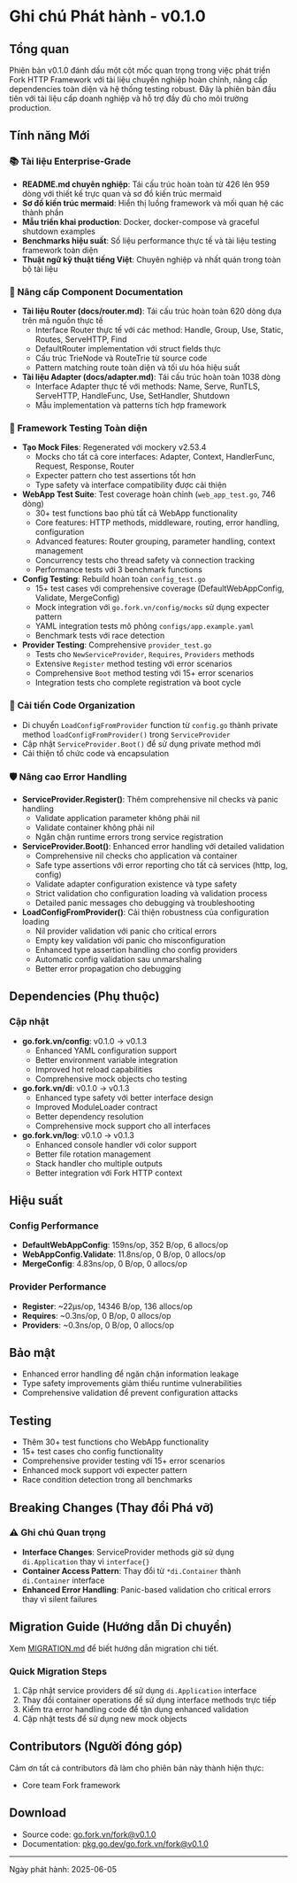 # Ghi chú Phát hành - v0.1.0

## Tổng quan
Phiên bản v0.1.0 đánh dấu một cột mốc quan trọng trong việc phát triển Fork HTTP Framework với tài liệu chuyên nghiệp hoàn chỉnh, nâng cấp dependencies toàn diện và hệ thống testing robust. Đây là phiên bản đầu tiên với tài liệu cấp doanh nghiệp và hỗ trợ đầy đủ cho môi trường production.

## Tính năng Mới
### 📚 Tài liệu Enterprise-Grade
- **README.md chuyên nghiệp**: Tái cấu trúc hoàn toàn từ 426 lên 959 dòng với thiết kế trực quan và sơ đồ kiến trúc mermaid
- **Sơ đồ kiến trúc mermaid**: Hiển thị luồng framework và mối quan hệ các thành phần
- **Mẫu triển khai production**: Docker, docker-compose và graceful shutdown examples
- **Benchmarks hiệu suất**: Số liệu performance thực tế và tài liệu testing framework toàn diện
- **Thuật ngữ kỹ thuật tiếng Việt**: Chuyên nghiệp và nhất quán trong toàn bộ tài liệu

### 🔧 Nâng cấp Component Documentation
- **Tài liệu Router (docs/router.md)**: Tái cấu trúc hoàn toàn 620 dòng dựa trên mã nguồn thực tế
  - Interface Router thực tế với các method: Handle, Group, Use, Static, Routes, ServeHTTP, Find
  - DefaultRouter implementation với struct fields thực
  - Cấu trúc TrieNode và RouteTrie từ source code
  - Pattern matching route toàn diện và tối ưu hóa hiệu suất
- **Tài liệu Adapter (docs/adapter.md)**: Tái cấu trúc hoàn toàn 1038 dòng
  - Interface Adapter thực tế với methods: Name, Serve, RunTLS, ServeHTTP, HandleFunc, Use, SetHandler, Shutdown
  - Mẫu implementation và patterns tích hợp framework

### 🧪 Framework Testing Toàn diện
- **Tạo Mock Files**: Regenerated với mockery v2.53.4
  - Mocks cho tất cả core interfaces: Adapter, Context, HandlerFunc, Request, Response, Router
  - Expecter pattern cho test assertions tốt hơn
  - Type safety và interface compatibility được cải thiện
- **WebApp Test Suite**: Test coverage hoàn chỉnh (`web_app_test.go`, 746 dòng)
  - 30+ test functions bao phủ tất cả WebApp functionality
  - Core features: HTTP methods, middleware, routing, error handling, configuration
  - Advanced features: Router grouping, parameter handling, context management
  - Concurrency tests cho thread safety và connection tracking
  - Performance tests với 3 benchmark functions
- **Config Testing**: Rebuild hoàn toàn `config_test.go`
  - 15+ test cases với comprehensive coverage (DefaultWebAppConfig, Validate, MergeConfig)
  - Mock integration với `go.fork.vn/config/mocks` sử dụng expecter pattern
  - YAML integration tests mô phỏng `configs/app.example.yaml`
  - Benchmark tests với race detection
- **Provider Testing**: Comprehensive `provider_test.go`
  - Tests cho `NewServiceProvider`, `Requires`, `Providers` methods
  - Extensive `Register` method testing với error scenarios
  - Comprehensive `Boot` method testing với 15+ error scenarios
  - Integration tests cho complete registration và boot cycle

### 🔄 Cải tiến Code Organization
- Di chuyển `LoadConfigFromProvider` function từ `config.go` thành private method `loadConfigFromProvider()` trong `ServiceProvider`
- Cập nhật `ServiceProvider.Boot()` để sử dụng private method mới
- Cải thiện tổ chức code và encapsulation

### 🛡️ Nâng cao Error Handling
- **ServiceProvider.Register()**: Thêm comprehensive nil checks và panic handling
  - Validate application parameter không phải nil
  - Validate container không phải nil
  - Ngăn chặn runtime errors trong service registration
- **ServiceProvider.Boot()**: Enhanced error handling với detailed validation
  - Comprehensive nil checks cho application và container
  - Safe type assertions với error reporting cho tất cả services (http, log, config)
  - Validate adapter configuration existence và type safety
  - Strict validation cho configuration loading và validation process
  - Detailed panic messages cho debugging và troubleshooting
- **LoadConfigFromProvider()**: Cải thiện robustness của configuration loading
  - Nil provider validation với panic cho critical errors
  - Empty key validation với panic cho misconfiguration
  - Enhanced type assertion handling cho config providers
  - Automatic config validation sau unmarshaling
  - Better error propagation cho debugging

## Dependencies (Phụ thuộc)
### Cập nhật
- **go.fork.vn/config**: v0.1.0 → v0.1.3
  - Enhanced YAML configuration support
  - Better environment variable integration
  - Improved hot reload capabilities
  - Comprehensive mock objects cho testing
- **go.fork.vn/di**: v0.1.0 → v0.1.3
  - Enhanced type safety với better interface design
  - Improved ModuleLoader contract
  - Better dependency resolution
  - Comprehensive mock support cho all interfaces
- **go.fork.vn/log**: v0.1.0 → v0.1.3
  - Enhanced console handler với color support
  - Better file rotation management
  - Stack handler cho multiple outputs
  - Better integration với Fork HTTP context

## Hiệu suất
### Config Performance
- **DefaultWebAppConfig**: 159ns/op, 352 B/op, 6 allocs/op
- **WebAppConfig.Validate**: 11.8ns/op, 0 B/op, 0 allocs/op  
- **MergeConfig**: 4.83ns/op, 0 B/op, 0 allocs/op

### Provider Performance
- **Register**: ~22μs/op, 14346 B/op, 136 allocs/op
- **Requires**: ~0.3ns/op, 0 B/op, 0 allocs/op
- **Providers**: ~0.3ns/op, 0 B/op, 0 allocs/op

## Bảo mật
- Enhanced error handling để ngăn chặn information leakage
- Type safety improvements giảm thiểu runtime vulnerabilities
- Comprehensive validation để prevent configuration attacks

## Testing
- Thêm 30+ test functions cho WebApp functionality
- 15+ test cases cho config functionality
- Comprehensive provider testing với 15+ error scenarios
- Enhanced mock support với expecter pattern
- Race condition detection trong all benchmarks

## Breaking Changes (Thay đổi Phá vỡ)
### ⚠️ Ghi chú Quan trọng
- **Interface Changes**: ServiceProvider methods giờ sử dụng `di.Application` thay vì `interface{}`
- **Container Access Pattern**: Thay đổi từ `*di.Container` thành `di.Container` interface
- **Enhanced Error Handling**: Panic-based validation cho critical errors thay vì silent failures

## Migration Guide (Hướng dẫn Di chuyển)
Xem [MIGRATION.md](./MIGRATION.md) để biết hướng dẫn migration chi tiết.

### Quick Migration Steps
1. Cập nhật service providers để sử dụng `di.Application` interface
2. Thay đổi container operations để sử dụng interface methods trực tiếp
3. Kiểm tra error handling code để tận dụng enhanced validation
4. Cập nhật tests để sử dụng new mock objects

## Contributors (Người đóng góp)
Cảm ơn tất cả contributors đã làm cho phiên bản này thành hiện thực:
- Core team Fork framework

## Download
- Source code: [go.fork.vn/fork@v0.1.0](https://go.fork.vn/fork@v0.1.0)
- Documentation: [pkg.go.dev/go.fork.vn/fork@v0.1.0](https://pkg.go.dev/go.fork.vn/fork@v0.1.0)

---
Ngày phát hành: 2025-06-05
